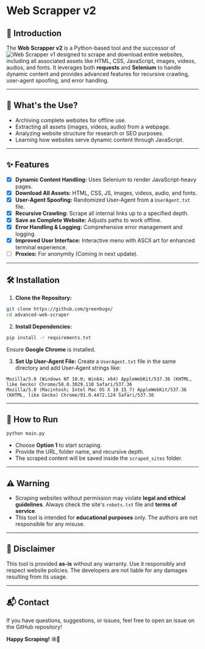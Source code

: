 # Web Scrapper v2

## 📜 Introduction
The **Web Scrapper v2** is a Python-based tool and the successor of ![Web Scrapper v1](https://github.com/greenbugx/WebScrapper) designed to scrape and download entire websites, including all associated assets like HTML, CSS, JavaScript, images, videos, audios, and fonts. It leverages both **requests** and **Selenium** to handle dynamic content and provides advanced features for recursive crawling, user-agent spoofing, and error handling.

---

## 🚀 What's the Use?
- Archiving complete websites for offline use.
- Extracting all assets (images, videos, audio) from a webpage.
- Analyzing website structure for research or SEO purposes.
- Learning how websites serve dynamic content through JavaScript.

---

## ✨ Features
- [x] **Dynamic Content Handling:** Uses Selenium to render JavaScript-heavy pages.
- [x] **Download All Assets:** HTML, CSS, JS, images, videos, audio, and fonts.
- [x] **User-Agent Spoofing:** Randomized User-Agent from a `UserAgent.txt` file.
- [x] **Recursive Crawling:** Scrape all internal links up to a specified depth.
- [x] **Save as Complete Website:** Adjusts paths to work offline.
- [x] **Error Handling & Logging:** Comprehensive error management and logging.
- [x] **Improved User Interface:** Interactive menu with ASCII art for enhanced terminal experience.
- [ ] **Proxies:** For anonymity (Coming in next update).
---

## 🛠️ Installation
1. **Clone the Repository:**
```bash
git clone https://github.com/greenbugx/
cd advanced-web-scraper
```

2. **Install Dependencies:**
```bash
pip install -r requirements.txt
```
Ensure **Google Chrome** is installed.

3. **Set Up User-Agent File:**
Create a `UserAgent.txt` file in the same directory and add User-Agent strings like:
```
Mozilla/5.0 (Windows NT 10.0; Win64; x64) AppleWebKit/537.36 (KHTML, like Gecko) Chrome/58.0.3029.110 Safari/537.36
Mozilla/5.0 (Macintosh; Intel Mac OS X 10_15_7) AppleWebKit/537.36 (KHTML, like Gecko) Chrome/91.0.4472.124 Safari/537.36
```

---

## 🔧 How to Run
```bash
python main.py
```
- Choose **Option 1** to start scraping.
- Provide the URL, folder name, and recursive depth.
- The scraped content will be saved inside the `scraped_sites` folder.

---

## ⚠️ Warning
- Scraping websites without permission may violate **legal and ethical guidelines**. Always check the site's `robots.txt` file and **terms of service**.
- This tool is intended for **educational purposes** only. The authors are not responsible for any misuse.

---

## 📢 Disclaimer
This tool is provided **as-is** without any warranty. Use it responsibly and respect website policies. The developers are not liable for any damages resulting from its usage.

---

## 📬 Contact
If you have questions, suggestions, or issues, feel free to open an issue on the GitHub repository!

**Happy Scraping!** 🕸️🚀